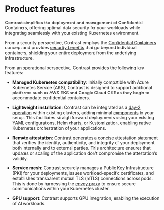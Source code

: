 # Product features

Contrast simplifies the deployment and management of Confidential Containers,
offering optimal data security for your workloads while integrating seamlessly
with your existing Kubernetes environment.

From a security perspective, Contrast employs the
[Confidential Containers](confidential-containers.md) concept and provides
[security benefits](security-benefits.md) that go beyond individual containers,
shielding your entire deployment from the underlying infrastructure.

From an operational perspective, Contrast provides the following key features:

- **Managed Kubernetes compatibility**: Initially compatible with Azure
  Kubernetes Service (AKS), Contrast is designed to support additional platforms
  such as AWS EKS and Google Cloud GKE as they begin to accommodate confidential
  containers.

- **Lightweight installation**: Contrast can be integrated as a
  [day-2 operation](../deployment.md) within existing clusters, adding minimal
  [components](../components/overview.md) to your setup. This facilitates
  straightforward deployments using your existing YAML configurations, Helm
  charts, or Kustomization, enabling native Kubernetes orchestration of your
  applications.

- **Remote attestation**: Contrast generates a concise attestation statement
  that verifies the identity, authenticity, and integrity of your deployment
  both internally and to external parties. This architecture ensures that
  updates or scaling of the application don't compromise the attestation’s
  validity.

- **Service mesh**: Contrast securely manages a Public Key Infrastructure (PKI)
  for your deployments, issues workload-specific certificates, and establishes
  transparent mutual TLS (mTLS) connections across pods. This is done by
  harnessing the [envoy proxy](https://www.envoyproxy.io/) to ensure secure
  communications within your Kubernetes cluster.

- **GPU support**: Contrast supports GPU integration, enabling the execution of
  AI workloads.
